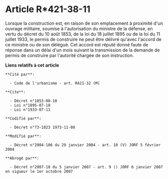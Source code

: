 # Article R*421-38-11

Lorsque la construction est, en raison de son emplacement à proximité d'un ouvrage militaire, soumise à l'autorisation du
ministre de la défense, en vertu du décret du 10 août 1853, de la loi du 18 juillet 1895 ou de la loi du 11 juillet 1933, le
permis de construire ne peut être délivré qu'avec l'accord de ce ministre ou de son délégué. Cet accord est réputé donné
faute de réponse dans un délai d'un mois suivant la transmission de la demande de permis de construire par l'autorité chargée
de son instruction.

**Liens relatifs à cet article**

	**Cité par**:

	  - Code de l'urbanisme - art. R421-32 (M)

	**Cite**:

	  - Décret n°1853-08-10
	  - Loi n°1895-07-18
	  - Loi n°1933-07-11

	**Codifié par**:

	  - Décret n°73-1023 1973-11-08

	**Modifié par**:

	  - Décret n°2004-106 du 29 janvier 2004 - art. 10 (V) JORF 5 février 2004

	**Abrogé par**:

	  - Décret n°2007-18 du 5 janvier 2007 - art. 9 () JORF 6 janvier 2007 en vigueur le 1er octobre 2007

